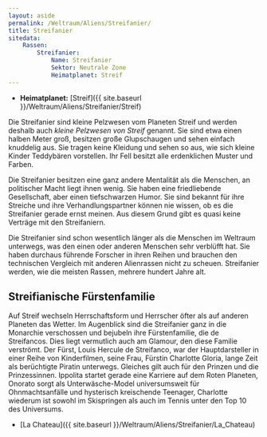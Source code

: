 ```yaml
---
layout: aside
permalink: /Weltraum/Aliens/Streifanier/
title: Streifanier
sitedata:
    Rassen:
        Streifanier:
            Name: Streifanier
            Sektor: Neutrale Zone
            Heimatplanet: Streif
---
```




- **Heimatplanet:** [Streif]({{ site.baseurl }}/Weltraum/Aliens/Streifanier/Streif)

Die Streifanier sind kleine Pelzwesen vom Planeten Streif und werden deshalb auch *kleine Pelzwesen von Streif* genannt. Sie sind etwa einen halben Meter groß, besitzen große Glupschaugen und sehen einfach knuddelig aus. Sie tragen keine Kleidung und sehen so aus, wie sich kleine Kinder Teddybären vorstellen. Ihr Fell besitzt alle erdenklichen Muster und Farben.

Die Streifanier besitzen eine ganz andere Mentalität als die Menschen, an politischer Macht liegt ihnen wenig. Sie haben eine friedliebende Gesellschaft, aber einen tiefschwarzen Humor. Sie sind bekannt für ihre Streiche und ihre Verhandlungspartner können nie wissen, ob es die Streifanier gerade ernst meinen. Aus diesem Grund gibt es quasi keine Verträge mit den Streifaniern.

Die Streifanier sind schon wesentlich länger als die Menschen im Weltraum unterwegs, was den einen oder anderen Menschen sehr verblüfft hat. Sie haben durchaus führende Forscher in ihren Reihen und brauchen den technischen Vergleich mit anderen Alienrassen nicht zu scheuen. Streifanier werden, wie die meisten Rassen, mehrere hundert Jahre alt.

## Streifianische Fürstenfamilie

Auf Streif wechseln Herrschaftsform und Herrscher öfter als auf anderen Planeten das Wetter. Im Augenblick sind die Streifanier ganz in die Monarchie verschossen und bejubeln ihre Fürstenfamilie, die de Streifancos. Dies liegt vermutlich auch am Glamour, den diese Familie verströmt. Der Fürst, Louis Hercule de Streifanco, war der Hauptdarsteller in einer Reihe von Kinderfilmen, seine Frau, Fürstin Charlotte Gloria, lange Zeit als berüchtigte Piratin unterwegs. Gleiches gilt auch für den Prinzen und die Prinzessinnen. Ippolita startet gerade eine Karriere auf dem Roten Planeten, Onorato sorgt als Unterwäsche-Model universumsweit für Ohnmachtsanfälle und hysterisch kreischende Teenager, Charlotte wiederum ist sowohl im Skispringen als auch im Tennis unter den Top 10 des Universums.

- [La Chateau]({{ site.baseurl }}/Weltraum/Aliens/Streifanier/La_Chateau)
